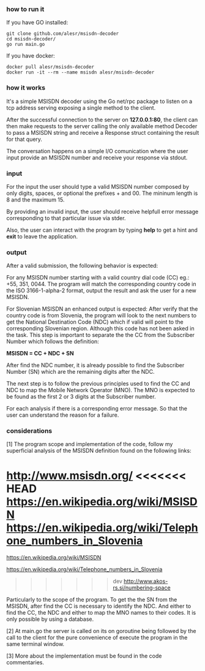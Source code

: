 ### how to run it


If you have GO installed:
```
git clone github.com/alesr/msisdn-decoder
cd msisdn-decoder/
go run main.go
```

If you have docker:
```
docker pull alesr/msisdn-decoder
docker run -it --rm --name msisdn alesr/msisdn-decoder
```

### how it works

It's a simple MSISDN decoder using the Go net/rpc package to listen on a tcp address serving exposing a single method to the client.

After the successful connection to the server on **127.0.0.1:80**, the client can
then make requests to the server calling the only available method Decoder to
pass a MSISDN string and receive a Response struct containing the result for that query.

The conversation happens on a simple I/O comunication where the user input provide an MSISDN number and receive your response via stdout.

### input

For the input the user should type a valid MSISDN number composed by only digits, spaces, or optional the prefixes + and 00. The mininum length is 8 and the maximum 15.

By providing an invalid input, the user should receive helpfull error message corresponding to that particular issue via stder.

Also, the user can interact with the program by typing **help** to get a hint and **exit** to leave the application.

### output

After a valid submission, the following behavior is expected:

For any MSISDN number starting with a valid country dial code (CC) eg.: +55, 351, 0044. The program will match the corresponding country code in the ISO 3166-1-alpha-2 format, output the result and ask the user for a new MSISDN.

For Slovenian MSISDN an enhanced output is expected:
After verify that the country code is from Slovenia, the program will look to the next numbers to get the National Destination Code (NDC) which if valid will point to the corresponding Slovenian region. Although this code has not been asked in the task. This step is important to separate the the CC from the Subscriber Number which follows the definition:

**MSISDN = CC + NDC + SN**

After find the NDC number, it is already possible to find the Subscriber Number (SN) which are the remaining digits after the NDC.

The next step is to follow the previous principles used to find the CC and NDC to map the Mobile Network Operator (MNO). The MNO is expected to be found as the first 2 or 3 digits at the Subscriber number.

For each analysis if there is a corresponding error message. So that the user can understand the reason for a failure.

### considerations

[1]
The program scope and implementation of the code, follow my superficial analysis of the MSISDN definition found on the following links:

http://www.msisdn.org/
<<<<<<< HEAD
https://en.wikipedia.org/wiki/MSISDN
https://en.wikipedia.org/wiki/Telephone_numbers_in_Slovenia
=======

https://en.wikipedia.org/wiki/MSISDN

https://en.wikipedia.org/wiki/Telephone_numbers_in_Slovenia

>>>>>>> dev
http://www.akos-rs.si/numbering-space

Particularly to the scope of the program.
To get the the SN from the MSISDN, after find the CC is necessary to identify the NDC. And either to find the CC, the NDC and either to map the MNO names to their codes. It is only possible by using a database.


[2]
At main.go the server is called on its on goroutine being followed by the call
to the client for the pure convenience of execute the program in the same terminal window.

[3]
More about the implementation must be found in the code commentaries.   
